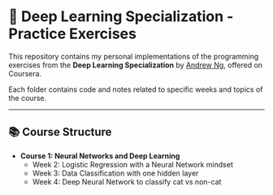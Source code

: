 # 🧠 Deep Learning Specialization - Practice Exercises

This repository contains my personal implementations of the programming exercises from the **Deep Learning Specialization** by [Andrew Ng](https://www.coursera.org/instructor/andrewng), offered on Coursera.

Each folder contains code and notes related to specific weeks and topics of the course.

---

## 📚 Course Structure

- **Course 1: Neural Networks and Deep Learning**
  - Week 2: Logistic Regression with a Neural Network mindset
  - Week 3: Data Classification with one hidden layer
  - Week 4: Deep Neural Network to classify cat vs non-cat


